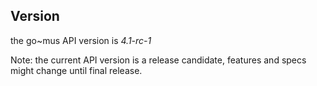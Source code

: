 ## Version

the go~mus API version is _4.1-rc-1_

Note: the current API version is a release candidate, features and specs might change until final release.
